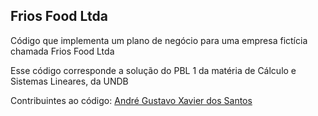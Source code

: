 ## Frios Food Ltda

Código que implementa um plano de negócio para uma empresa fictícia chamada Frios Food Ltda

Esse código corresponde a solução do PBL 1 da matéria de Cálculo e Sistemas Lineares, da UNDB

Contribuintes ao código: [André Gustavo Xavier dos Santos](https://github.com/andregustavoxs)